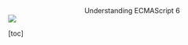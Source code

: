 <center>Understanding ECMAScript 6</center>

<img src="./images/title_page.png">

<div style="page-break-after: always;"></div>

[toc]

<div style="page-break-after: always;"></div>

